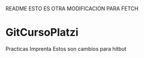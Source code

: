 README
ESTO ES OTRA MODIFICACION PARA FETCH
# GitCursoPlatzi
Practicas Imprenta
Estos son cambios para hitbut
